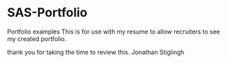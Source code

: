 # SAS-Portfolio
Portfolio examples
This is for use with my resume to allow recruiters to see my created portfolio.

thank you for taking the time to review this.
Jonathan Stiglingh
